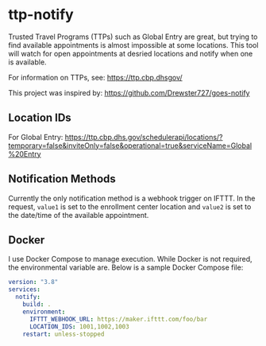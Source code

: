 # ttp-notify
Trusted Travel Programs (TTPs) such as Global Entry are great, but trying to find available appointments is almost impossible at some locations. This tool will watch for open appointments at desried locations and notify when one is available.

For information on TTPs, see: https://ttp.cbp.dhsgov/

This project was inspired by: https://github.com/Drewster727/goes-notify

## Location IDs
For Global Entry: https://ttp.cbp.dhs.gov/schedulerapi/locations/?temporary=false&inviteOnly=false&operational=true&serviceName=Global%20Entry

## Notification Methods
Currently the only notification method is a webhook trigger on IFTTT. In the request, `value1` is set to the enrollment center location and `value2` is set to the date/time of the available appointment.

## Docker
I use Docker Compose to manage execution. While Docker is not required, the environmental variable are. Below is a sample Docker Compose file:
```yaml
version: "3.8"
services:
  notify:
    build: .
    environment:
      IFTTT_WEBHOOK_URL: https://maker.ifttt.com/foo/bar
      LOCATION_IDS: 1001,1002,1003
    restart: unless-stopped
```
